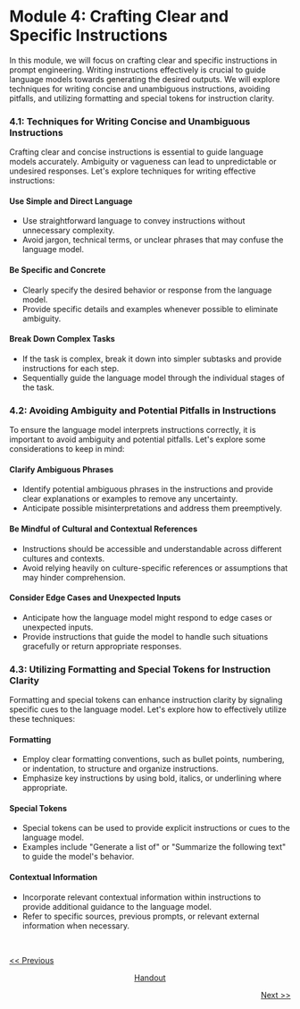 # Module 4: Crafting Clear and Specific Instructions
In this module, we will focus on crafting clear and specific instructions in prompt engineering. Writing instructions effectively is crucial to guide language models towards generating the desired outputs. We will explore techniques for writing concise and unambiguous instructions, avoiding pitfalls, and utilizing formatting and special tokens for instruction clarity.

### 4.1: Techniques for Writing Concise and Unambiguous Instructions
Crafting clear and concise instructions is essential to guide language models accurately. Ambiguity or vagueness can lead to unpredictable or undesired responses. Let's explore techniques for writing effective instructions:

#### Use Simple and Direct Language
   - Use straightforward language to convey instructions without unnecessary complexity.
   - Avoid jargon, technical terms, or unclear phrases that may confuse the language model.

#### Be Specific and Concrete
   - Clearly specify the desired behavior or response from the language model.
   - Provide specific details and examples whenever possible to eliminate ambiguity.

#### Break Down Complex Tasks
   - If the task is complex, break it down into simpler subtasks and provide instructions for each step.
   - Sequentially guide the language model through the individual stages of the task.

### 4.2: Avoiding Ambiguity and Potential Pitfalls in Instructions
To ensure the language model interprets instructions correctly, it is important to avoid ambiguity and potential pitfalls. Let's explore some considerations to keep in mind:

#### Clarify Ambiguous Phrases
   - Identify potential ambiguous phrases in the instructions and provide clear explanations or examples to remove any uncertainty.
   - Anticipate possible misinterpretations and address them preemptively.

#### Be Mindful of Cultural and Contextual References
   - Instructions should be accessible and understandable across different cultures and contexts.
   - Avoid relying heavily on culture-specific references or assumptions that may hinder comprehension.

#### Consider Edge Cases and Unexpected Inputs
   - Anticipate how the language model might respond to edge cases or unexpected inputs.
   - Provide instructions that guide the model to handle such situations gracefully or return appropriate responses.

### 4.3: Utilizing Formatting and Special Tokens for Instruction Clarity
Formatting and special tokens can enhance instruction clarity by signaling specific cues to the language model. Let's explore how to effectively utilize these techniques:

#### Formatting
   - Employ clear formatting conventions, such as bullet points, numbering, or indentation, to structure and organize instructions.
   - Emphasize key instructions by using bold, italics, or underlining where appropriate.

#### Special Tokens
   - Special tokens can be used to provide explicit instructions or cues to the language model.
   - Examples include "Generate a list of" or "Summarize the following text" to guide the model's behavior.

#### Contextual Information
   - Incorporate relevant contextual information within instructions to provide additional guidance to the language model.
   - Refer to specific sources, previous prompts, or relevant external information when necessary.

<br>

<p align="left"><a href=""><< Previous</a></p>
<p align="center"><a href="">Handout</a></p>
<p align="right"><a href="">Next >></a></p>
